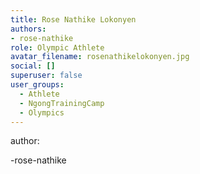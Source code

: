 ```yaml
---
title: Rose Nathike Lokonyen
authors:
- rose-nathike
role: Olympic Athlete
avatar_filename: rosenathikelokonyen.jpg
social: []
superuser: false
user_groups:
  - Athlete
  - NgongTrainingCamp
  - Olympics
---
```

author:

\-rose-nathike